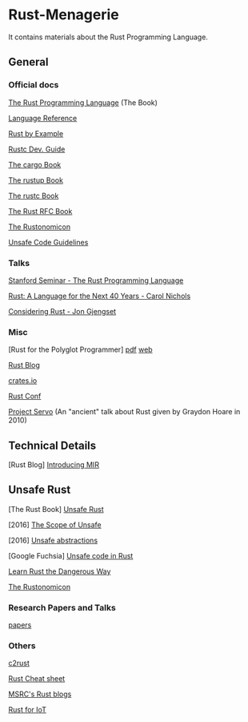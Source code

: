 # Rust-Menagerie
It contains materials about the Rust Programming Language.

## General

### Official docs

[The Rust Programming Language](https://doc.rust-lang.org/book/#the-rust-programming-language) (The Book)

[Language Reference](https://doc.rust-lang.org/stable/reference/)

[Rust by Example](https://doc.rust-lang.org/rust-by-example/)

[Rustc Dev. Guide](https://rustc-dev-guide.rust-lang.org/)

[The cargo Book](https://doc.rust-lang.org/cargo/)

[The rustup Book](https://rust-lang.github.io/rustup/)

[The rustc Book](https://doc.rust-lang.org/stable/rustc/)

[The Rust RFC Book](https://rust-lang.github.io/rfcs/)

[The Rustonomicon](https://doc.rust-lang.org/nomicon/)

[Unsafe Code Guidelines](https://rust-lang.github.io/unsafe-code-guidelines/)

### Talks

[Stanford Seminar - The Rust Programming Language](https://www.youtube.com/watch?v=O5vzLKg7y-k)

[Rust: A Language for the Next 40 Years - Carol Nichols](https://www.youtube.com/watch?v=A3AdN7U24iU)

[Considering Rust - Jon Gjengset](https://www.youtube.com/watch?v=DnT-LUQgc7s)

### Misc

[Rust for the Polyglot Programmer] [pdf](https://www.chiark.greenend.org.uk/~ianmdlvl/rust-polyglot/polyglot.pdf)
[web](https://www.chiark.greenend.org.uk/~ianmdlvl/rust-polyglot/index.html)

[Rust Blog](https://blog.rust-lang.org/)

[crates.io](https://crates.io/)

[Rust Conf](https://rustconf.com/)

[Project Servo](http://venge.net/graydon/talks/intro-talk-2.pdf) (An "ancient"
talk about Rust given by Graydon Hoare in 2010)

## Technical Details
[Rust Blog] [Introducing MIR](https://blog.rust-lang.org/2016/04/19/MIR.html)

## Unsafe Rust
[The Rust Book] [Unsafe Rust](https://doc.rust-lang.org/book/ch19-01-unsafe-rust.html)

[2016] [The Scope of Unsafe](https://www.ralfj.de/blog/2016/01/09/the-scope-of-unsafe.html)

[2016] [Unsafe abstractions](http://smallcultfollowing.com/babysteps/blog/2016/05/23/unsafe-abstractions/)

[Google Fuchsia] [Unsafe code in
Rust](https://fuchsia.googlesource.com/fuchsia/+/refs/heads/main/docs/development/languages/rust/unsafe.md)

[Learn Rust the Dangerous Way](http://cliffle.com/p/dangerust/)

[The Rustonomicon](https://doc.rust-lang.org/nomicon/)

### Research Papers and Talks
[papers](https://github.com/jzhou76/must-read/blob/master/rust.md)

### Others
[c2rust](https://c2rust.com/manual/)

[Rust Cheat sheet](https://cheats.rs/)

[MSRC's Rust blogs](https://msrc-blog.microsoft.com/tag/rust/)

[Rust for IoT](https://www.youtube.com/watch?=uCnnhMleoKA)

